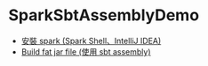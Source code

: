 # SparkSbtAssemblyDemo

* [安裝 spark (Spark Shell、IntelliJ IDEA)](https://timmybeef.github.io/2019/02/24/spark-build-fat-jar/)
* [Build fat jar file (使用 sbt assembly)](https://timmybeef.github.io/2019/02/22/install-spark/)

